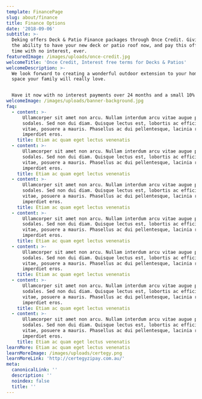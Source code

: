 ```yaml
---
template: FinancePage
slug: about/finance
title: Finance Options
date: '2018-09-06'
subtitle: >-
  Deking offers Deck & Patio Finance packages through Once Credit. Giving you
  the ability to have your new deck or patio roof now, and pay this off over
  time with no interest, ever.
featuredImage: /images/uploads/once-credit.jpg
welcomeTitle: 'Once Credit, Interest free terms for Decks & Patios'
welcomeDescription: >-
  We look forward to creating a wonderful outdoor extension to your home and a
  space your family will really love.


  Have it now with no interest payments over 24 months and a small 10% deposit
welcomeImage: /images/uploads/banner-background.jpg
faq:
  - content: >-
      Ullamcorper sit amet non arcu. Nullam interdum arcu vitae augue pulvinar
      sodales. Sed non dui diam. Quisque lectus est, lobortis ac efficitur
      vitae, posuere a mauris. Phasellus ac dui pellentesque, lacinia risus ut,
      imperdiet eros.
    title: Etiam ac quam eget lectus venenatis
  - content: >-
      Ullamcorper sit amet non arcu. Nullam interdum arcu vitae augue pulvinar
      sodales. Sed non dui diam. Quisque lectus est, lobortis ac efficitur
      vitae, posuere a mauris. Phasellus ac dui pellentesque, lacinia risus ut,
      imperdiet eros.
    title: Etiam ac quam eget lectus venenatis
  - content: >-
      Ullamcorper sit amet non arcu. Nullam interdum arcu vitae augue pulvinar
      sodales. Sed non dui diam. Quisque lectus est, lobortis ac efficitur
      vitae, posuere a mauris. Phasellus ac dui pellentesque, lacinia risus ut,
      imperdiet eros.
    title: Etiam ac quam eget lectus venenatis
  - content: >-
      Ullamcorper sit amet non arcu. Nullam interdum arcu vitae augue pulvinar
      sodales. Sed non dui diam. Quisque lectus est, lobortis ac efficitur
      vitae, posuere a mauris. Phasellus ac dui pellentesque, lacinia risus ut,
      imperdiet eros.
    title: Etiam ac quam eget lectus venenatis
  - content: >-
      Ullamcorper sit amet non arcu. Nullam interdum arcu vitae augue pulvinar
      sodales. Sed non dui diam. Quisque lectus est, lobortis ac efficitur
      vitae, posuere a mauris. Phasellus ac dui pellentesque, lacinia risus ut,
      imperdiet eros.
    title: Etiam ac quam eget lectus venenatis
  - content: >-
      Ullamcorper sit amet non arcu. Nullam interdum arcu vitae augue pulvinar
      sodales. Sed non dui diam. Quisque lectus est, lobortis ac efficitur
      vitae, posuere a mauris. Phasellus ac dui pellentesque, lacinia risus ut,
      imperdiet eros.
    title: Etiam ac quam eget lectus venenatis
  - content: >-
      Ullamcorper sit amet non arcu. Nullam interdum arcu vitae augue pulvinar
      sodales. Sed non dui diam. Quisque lectus est, lobortis ac efficitur
      vitae, posuere a mauris. Phasellus ac dui pellentesque, lacinia risus ut,
      imperdiet eros.
    title: Etiam ac quam eget lectus venenatis
learnMore: Etiam ac quam eget lectus venenatis
learnMoreImage: /images/uploads/certegy.png
learnMoreLink: 'http://certegyzipay.com.au/'
meta:
  canonicalLink: ''
  description: ''
  noindex: false
  title: ''
---
```

